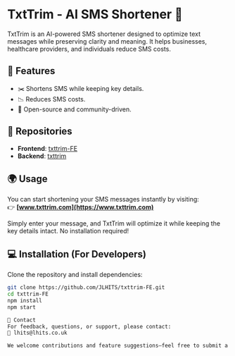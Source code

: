 # TxtTrim - AI SMS Shortener 🚀

TxtTrim is an AI-powered SMS shortener designed to optimize text messages while preserving clarity and meaning. It helps businesses, healthcare providers, and individuals reduce SMS costs.

## 🔧 Features
- ✂️ Shortens SMS while keeping key details.
- 📉 Reduces SMS costs.
- 🔄 Open-source and community-driven.

## 📂 Repositories
- **Frontend**: [txttrim-FE](https://github.com/JLHITS/txttrim-FE)
- **Backend**: [txttrim](https://github.com/JLHITS/txttrim)

## 🌍 Usage
You can start shortening your SMS messages instantly by visiting:  
👉 **[www.txttrim.com](https://www.txttrim.com)**  

Simply enter your message, and TxtTrim will optimize it while keeping the key details intact. No installation required!

## 💻 Installation (For Developers)
Clone the repository and install dependencies:

```sh
git clone https://github.com/JLHITS/txttrim-FE.git
cd txttrim-FE
npm install
npm start

📩 Contact
For feedback, questions, or support, please contact:
📧 lhits@lhits.co.uk

We welcome contributions and feature suggestions—feel free to submit a GitHub issue or a pull request! 🚀